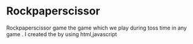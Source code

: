 # Rockpaperscissor
Rockpaperscissor game the game which we play during toss time in any game . I created the by using html,javascript
